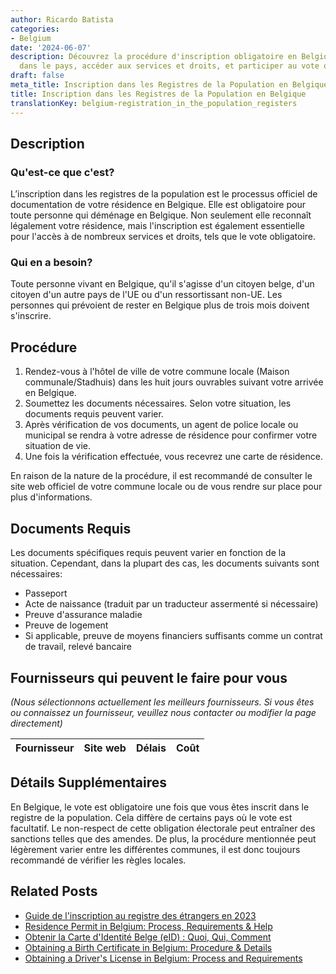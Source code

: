 ```yaml
---
author: Ricardo Batista
categories:
- Belgium
date: '2024-06-07'
description: Découvrez la procédure d'inscription obligatoire en Belgique pour résider
  dans le pays, accéder aux services et droits, et participer au vote obligatoire.
draft: false
meta_title: Inscription dans les Registres de la Population en Belgique
title: Inscription dans les Registres de la Population en Belgique
translationKey: belgium-registration_in_the_population_registers
---
```


## Description
### Qu'est-ce que c'est?
L’inscription dans les registres de la population est le processus officiel de documentation de votre résidence en Belgique. Elle est obligatoire pour toute personne qui déménage en Belgique. Non seulement elle reconnaît légalement votre résidence, mais l'inscription est également essentielle pour l'accès à de nombreux services et droits, tels que le vote obligatoire.

### Qui en a besoin?
Toute personne vivant en Belgique, qu'il s'agisse d'un citoyen belge, d'un citoyen d'un autre pays de l'UE ou d'un ressortissant non-UE. Les personnes qui prévoient de rester en Belgique plus de trois mois doivent s'inscrire.

## Procédure
1. Rendez-vous à l'hôtel de ville de votre commune locale (Maison communale/Stadhuis) dans les huit jours ouvrables suivant votre arrivée en Belgique.
2. Soumettez les documents nécessaires. Selon votre situation, les documents requis peuvent varier.
3. Après vérification de vos documents, un agent de police locale ou municipal se rendra à votre adresse de résidence pour confirmer votre situation de vie.
4. Une fois la vérification effectuée, vous recevrez une carte de résidence.

En raison de la nature de la procédure, il est recommandé de consulter le site web officiel de votre commune locale ou de vous rendre sur place pour plus d'informations.

## Documents Requis
Les documents spécifiques requis peuvent varier en fonction de la situation. Cependant, dans la plupart des cas, les documents suivants sont nécessaires:
- Passeport
- Acte de naissance (traduit par un traducteur assermenté si nécessaire)
- Preuve d'assurance maladie
- Preuve de logement
- Si applicable, preuve de moyens financiers suffisants comme un contrat de travail, relevé bancaire

## Fournisseurs qui peuvent le faire pour vous

_(Nous sélectionnons actuellement les meilleurs fournisseurs. Si vous êtes ou connaissez un fournisseur, veuillez nous contacter ou modifier la page directement)_

| Fournisseur     |     Site web    |     Délais       |       Coût       |
| --------------- | --------------- |  :-------------: | :-------------: |

## Détails Supplémentaires
En Belgique, le vote est obligatoire une fois que vous êtes inscrit dans le registre de la population. Cela diffère de certains pays où le vote est facultatif. Le non-respect de cette obligation électorale peut entraîner des sanctions telles que des amendes. De plus, la procédure mentionnée peut légèrement varier entre les différentes communes, il est donc toujours recommandé de vérifier les règles locales.


## Related Posts

- [Guide de l'inscription au registre des étrangers en 2023](https://tramitit.com/fr/guides/belgium/inscription_dans_le_registre_des_etrangers/)
- [Residence Permit in Belgium: Process, Requirements & Help](https://tramitit.com/fr/guides/belgium/demande_de_titre_de_sejour/)
- [Obtenir la Carte d'Identité Belge (eID) : Quoi, Qui, Comment](https://tramitit.com/fr/guides/belgium/demande_de_carte_didentite/)
- [Obtaining a Birth Certificate in Belgium: Procedure & Details](https://tramitit.com/fr/guides/belgium/demande_dacte_de_naissance/)
- [Obtaining a Driver's License in Belgium: Process and Requirements](https://tramitit.com/fr/guides/belgium/demande_de_permis_de_conduire/)
